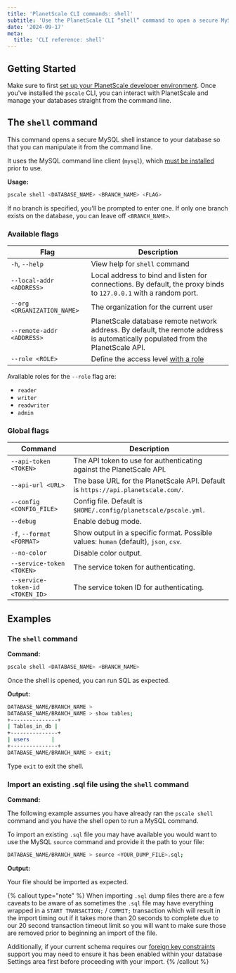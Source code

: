 ```yaml
---
title: 'PlanetScale CLI commands: shell'
subtitle: 'Use the PlanetScale CLI “shell” command to open a secure MySQL shell instance to your database from your terminal.'
date: '2024-09-17'
meta:
  title: 'CLI reference: shell'
---
```


## Getting Started

Make sure to first [set up your PlanetScale developer environment](/docs/concepts/planetscale-environment-setup). Once you've installed the `pscale` CLI, you can interact with PlanetScale and manage your databases straight from the command line.

## The `shell` command

This command opens a secure MySQL shell instance to your database so that you can manipulate it from the command line.

It uses the MySQL command line client (`mysql`), which [must be installed](/docs/concepts/planetscale-environment-setup) prior to use.

**Usage:**

```bash
pscale shell <DATABASE_NAME> <BRANCH_NAME> <FLAG>
```

If no branch is specified, you'll be prompted to enter one. If only one branch exists on the database, you can leave off `<BRANCH_NAME>`.

### Available flags

| **Flag**                    | **Description**                                                                                                                  |
| --------------------------- | -------------------------------------------------------------------------------------------------------------------------------- |
| `-h`, `--help`              | View help for `shell` command                                                                                                    |
| `--local-addr <ADDRESS>`    | Local address to bind and listen for connections. By default, the proxy binds to `127.0.0.1` with a random port.                 |
| `--org <ORGANIZATION_NAME>` | The organization for the current user                                                                                            |
| `--remote-addr <ADDRESS>`   | PlanetScale database remote network address. By default, the remote address is automatically populated from the PlanetScale API. |
| `--role <ROLE>`             | Define the access level [with a role](/docs/concepts/password-roles)                                                             |

Available roles for the `--role` flag are:

- `reader`
- `writer`
- `readwriter`
- `admin`

### Global flags

| **Command**                     | **Description**                                                                      |
| ------------------------------- | ------------------------------------------------------------------------------------ |
| `--api-token <TOKEN>`           | The API token to use for authenticating against the PlanetScale API.                 |
| `--api-url <URL>`               | The base URL for the PlanetScale API. Default is `https://api.planetscale.com/`.     |
| `--config <CONFIG_FILE>`        | Config file. Default is `$HOME/.config/planetscale/pscale.yml`.                      |
| `--debug`                       | Enable debug mode.                                                                   |
| `-f`, `--format <FORMAT>`       | Show output in a specific format. Possible values: `human` (default), `json`, `csv`. |
| `--no-color`                    | Disable color output.                                                                |
| `--service-token <TOKEN>`       | The service token for authenticating.                                                |
| `--service-token-id <TOKEN_ID>` | The service token ID for authenticating.                                             |

## Examples

### The `shell` command

**Command:**

```bash
pscale shell <DATABASE_NAME> <BRANCH_NAME>
```

Once the shell is opened, you can run SQL as expected.

**Output:**

```bash
DATABASE_NAME/BRANCH_NAME >
DATABASE_NAME/BRANCH_NAME > show tables;
+---------------+
| Tables_in_db |
+---------------+
| users       |
+---------------+
DATABASE_NAME/BRANCH_NAME > exit;
```

Type `exit` to exit the shell.

### Import an existing .sql file using the `shell` command

**Command:**

The following example assumes you have already ran the `pscale shell` command and you have the shell open to run a MySQL command.

To import an existing `.sql` file you may have available you would want to use the MySQL `source` command and provide it the path to your file:

```bash
DATABASE_NAME/BRANCH_NAME > source <YOUR_DUMP_FILE>.sql;
```

**Output:**

Your file should be imported as expected.

{% callout type="note" %}
When importing `.sql` dump files there are a few caveats to be aware of as sometimes the `.sql` file may have everything wrapped in a `START TRANSACTION;` / `COMMIT;` transaction which will result in the import timing out if it takes more than 20 seconds to complete due to our 20 second transaction timeout limit so you will want to make sure those are removed prior to beginning an import of the file.

Additionally, if your current schema requires our [foreign key constraints](/docs/concepts/foreign-key-constraints) support you may need to ensure it has been enabled within your database Settings area first before proceeding with your import.
{% /callout %}

